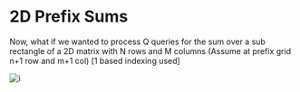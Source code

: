 # 2D Prefix Sums

Now, what if we wanted to process Q queries for the sum over a sub rectangle of a 2D matrix with N rows and M columns (Assume at prefix grid n+1 row and m+1 col)
[1 based indexing used]

![i](https://miro.medium.com/v2/resize:fit:720/format:webp/0*5QNQKQELVhYxKyaW.png)
